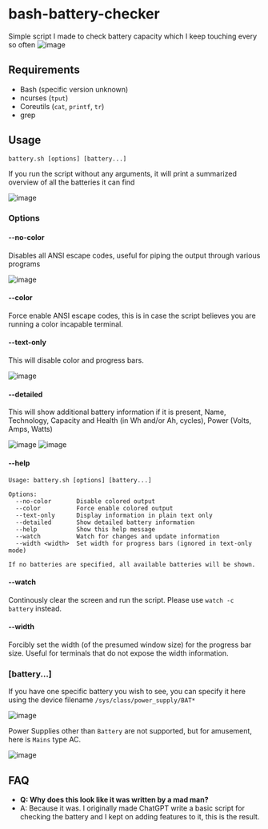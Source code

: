 # bash-battery-checker
Simple script I made to check battery capacity which I keep touching every so often
![image](https://github.com/user-attachments/assets/d137ae74-530c-4ef5-9938-19b9951a6da8)
## Requirements
- Bash (specific version unknown)
- ncurses (`tput`)
- Coreutils (`cat`, `printf`, `tr`)
- grep
## Usage
`battery.sh [options] [battery...]`

If you run the script without any arguments, it will print a summarized overview of all the batteries it can find

![image](https://github.com/user-attachments/assets/f46620a1-b426-4314-b35b-f5f858bcd938)
### Options
#### --no-color
Disables all ANSI escape codes, useful for piping the output through various programs

![image](https://github.com/user-attachments/assets/0277894e-97b9-441f-a4c3-dcd2807510d7)
#### --color
Force enable ANSI escape codes, this is in case the script believes you are running a color incapable terminal.
#### --text-only
This will disable color and progress bars.

![image](https://github.com/user-attachments/assets/7b44cc5c-f71e-457e-94d1-9d1a3cd5d39a)
#### --detailed
This will show additional battery information if it is present, Name, Technology, Capacity and Health (in Wh and/or Ah, cycles), Power (Volts, Amps, Watts)

![image](https://github.com/user-attachments/assets/158df774-6f14-46c7-9fef-d3489212f8c9)
![image](https://github.com/user-attachments/assets/0b00a7af-16a1-4d2a-bff8-6096ef2ef87e)


#### --help
```
Usage: battery.sh [options] [battery...]

Options:
  --no-color       Disable colored output
  --color          Force enable colored output
  --text-only      Display information in plain text only
  --detailed       Show detailed battery information
  --help           Show this help message
  --watch          Watch for changes and update information
  --width <width>  Set width for progress bars (ignored in text-only mode)

If no batteries are specified, all available batteries will be shown.
```
#### --watch
Continously clear the screen and run the script. Please use `watch -c battery` instead.
#### --width <width>
Forcibly set the width (of the presumed window size) for the progress bar size. Useful for terminals that do not expose the width information.
### [battery...]
If you have one specific battery you wish to see, you can specify it here using the device filename `/sys/class/power_supply/BAT*`

![image](https://github.com/user-attachments/assets/e71f12db-52bb-4e71-8514-8b18e4be8314)

Power Supplies other than `Battery` are not supported, but for amusement, here is `Mains` type AC.

![image](https://github.com/user-attachments/assets/4ebddf03-224f-4ee3-8c4f-6b0dde9e207e)

## FAQ
- **Q: Why does this look like it was written by a mad man?**
- A: Because it was. I originally made ChatGPT write a basic script for checking the battery and I kept on adding features to it, this is the result.

